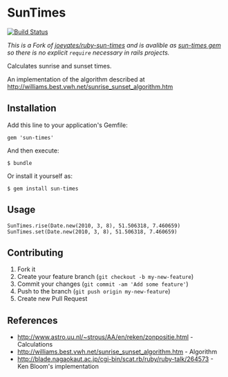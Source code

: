 # SunTimes
[![Build Status](https://secure.travis-ci.org/timoschilling/sun-times.png?branch=master)](http://travis-ci.org/timoschilling/sun-times)

_This is a Fork of [joeyates/ruby-sun-times](https://github.com/joeyates/ruby-sun-times) and is avalible as [sun-times gem](https://rubygems.org/gems/sun-times) so there is no explicit `require` necessary in rails projects._

Calculates sunrise and sunset times.

An implementation of the algorithm described at http://williams.best.vwh.net/sunrise_sunset_algorithm.htm

## Installation

Add this line to your application's Gemfile:

    gem 'sun-times'

And then execute:

    $ bundle

Or install it yourself as:

    $ gem install sun-times

## Usage

    SunTimes.rise(Date.new(2010, 3, 8), 51.506318, 7.460659)
    SunTimes.set(Date.new(2010, 3, 8), 51.506318, 7.460659)

## Contributing

1. Fork it
2. Create your feature branch (`git checkout -b my-new-feature`)
3. Commit your changes (`git commit -am 'Add some feature'`)
4. Push to the branch (`git push origin my-new-feature`)
5. Create new Pull Request

## References

* http://www.astro.uu.nl/~strous/AA/en/reken/zonpositie.html - Calculations
* http://williams.best.vwh.net/sunrise_sunset_algorithm.htm - Algorithm
* http://blade.nagaokaut.ac.jp/cgi-bin/scat.rb/ruby/ruby-talk/264573 - Ken Bloom's implementation
